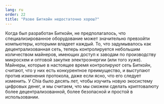```yaml
---
lang: ru
order: 22
title: "Разве Биткойн недостаточно хорош?"
---
```


Когда был разработан Биткойн, не предполагалось, что специализированное оборудование может значительно превзойти компьютеры, которыми владеет каждый. То, что задумывалось как децентрализованная сеть, теперь контролируется небольшим количеством майнеров, имеющих доступ к заводам по производству микросхем и оптовой закупке электроэнергии (или того хуже). Майнеры, которые в настоящее время контролируют сеть Биткойн, считают, что у них есть конкурентное преимущество, и выступают против изменения протокола, даже если ясно, что его следует изменить. У Chia было десять лет, чтобы изучить новую экосистему цифровых денег, и мы считаем, что мы сможем сделать криптовалюту более децентрализованной, более безопасной и простой в использовании.
